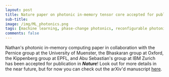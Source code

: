 ```yaml
---
layout: post
title: Nature paper on photonic in-memory tensor core accepted for publication
sub-title: 
image: /img/ML_photonics.png
tags: [machine learning, phase-change photonics, reconfigurable photonics]
comments: false
---
```


Nathan's photonic in-memory computing paper in collaboration with the Pernice group at the University of Muenster, the Bhaskaran group at Oxford, the Kippenberg group at EPFL, and Abu Sebastian's group at IBM Zurich has been accepted for publication in ***Nature***! Look out for more details in the near future, but for now you can check out the arXiv'd manuscript [here](https://arxiv.org/abs/2002.00281).